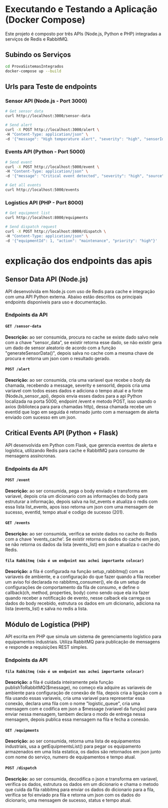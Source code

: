 # Executando e Testando a Aplicação (Docker Compose)

Este projeto é composto por três APIs (Node.js, Python e PHP) integradas a serviços de Redis e RabbitMQ.

## Subindo os Serviços

```bash
cd ProvaSistemasIntegrados
docker-compose up --build
```

## Urls para Teste de endpoints 

### Sensor API (Node.js - Port 3000)

```bash
# Get sensor data
curl http://localhost:3000/sensor-data
```

```bash
# Send alert
curl -X POST http://localhost:3000/alert \
-H "Content-Type: application/json" \
-d '{"message": "High temperature alert", "severity": "high", "sensorId": "SENSOR_1"}'
```

### Events API (Python - Port 5000)

```bash
# Send event
curl -X POST http://localhost:5000/event \
-H "Content-Type: application/json" \
-d '{"message": "Critical event detected", "severity": "high", "source": "test"}'
```

```bash
# Get all events
curl http://localhost:5000/events
```

### Logistics API (PHP - Port 8000)

```bash
# Get equipment list
curl http://localhost:8000/equipments
```

```bash
# Send dispatch request
curl -X POST http://localhost:8000/dispatch \
-H "Content-Type: application/json" \
-d '{"equipmentId": 1, "action": "maintenance", "priority": "high"}'
```

# explicação dos endpoints das apis

## Sensor Data API (Node.js)

API desenvolvida em Node.js com uso de Redis para cache e integração com uma API Python externa. Abaixo estão descritos os principais endpoints disponíveis para uso e documentação.

### Endpoints da API

#### `GET /sensor-data`

**Descrição:**
ao ser consumida, procura no cache se existe dado salvo nele com a chave "sensor_data", se existir retorna esse dado, se não existir gera um dado de sensor aleatorio de acordo com a função "generateSensorData()", depois salva no cache com a mesma chave de procura e retorna um json com o resultado gerado.

#### `POST /alert`

**Descrição:**
ao ser consumida, cria uma variavel que recebe o body da chamada, recebendo a message, severity e sensorId, depois cria uma variavel com todos esses dados e adiciona o tempo atual e a fonte (NodeJs_sensor_api), depois envia esses dados para a api Python localizada na porta 5000, endpoint /event e metodo POST, isso usando o axios (biblioteca para para chamadas http), dessa chamada recebe um eventId que logo em seguida é retornado junto com a mensagem de alerta enviado com sucesso em um json.

## Critical Events API (Python + Flask)

API desenvolvida em Python com Flask, que gerencia eventos de alerta e logística, utilizando Redis para cache e RabbitMQ para consumo de mensagens assíncronas.

### Endpoints da API

#### `POST /event`

**Descrição:**
ao ser consumida, pega o body enviado e transforma em variavel, depois cria um dicionario com as informações do body para estruturar a informação, depois salva na list_events e atualiza o redis com essa lista list_events, apos isso retorna um json com uma mensagem de sucesso, eventId, tempo atual e codigo de sucesso (201).

#### `GET /events`

**Descrição:**
ao ser consumida, verifica se existe dados no cache do Redis com a chave 'events_cache'. Se existir retorna os dados do cache em json, se não retorna os dados da lista (events_list) em json e atualiza o cache do Redis.

#### `fila Rabbitmq (não é um endpoint mas achei importante colocar)`

**Descrição:**
a fila é configurada na função setup_rabbitmq() com as variaveis de ambiente, e a configuração do que fazer quando a fila receber um aviso foi declarada no rabbitmq_consumer(), ele da um setup de configurações de comportamento da fila de consumo,  e define o callback(ch, method, properties, body) como sendo oque ela ira fazer quando receber a notificação de evento, nesse calback ela carrega os dados do body recebido, estrutura os dados em um dicionario, adiciona na lista (events_list) e salva no redis a lista.

## Módulo de Logística (PHP)

API escrita em PHP que simula um sistema de gerenciamento logístico para equipamentos industriais. Utiliza RabbitMQ para publicação de mensagens e responde a requisições REST simples.

### Endpoints da API

#### `fila Rabbitmq (não é um endpoint mas achei importante colocar)`

**Descrição:**
a fila é cuidada inteiramente pela função publishToRabbitMQ($message), no começo ela adquire as variaveis de ambiente para configuração de conexão de fila, depois cria a ligação com a fila usando essas variaveis, cria uma variavel para representar essa conexão, declara uma fila com o nome "logistic_queue", cria uma mensagem com e codifica em json a $message (variavel da função) para enviar nessa mensagem, tambem declara o modo de entrega nessa mensagem, depois publica essa mensagem na fila e fecha a conexão.

#### `GET /equipments`

**Descrição:**
ao ser consumida, retorna uma lista de equipamentos industriais, usa a getEquipmentsList() para pegar os equipamento armazenados em uma lista estatica, os dados são retornados em json junto com  nome do serviço, numero de equipamentos e tempo atual.

#### `POST /dispatch`

**Descrição:**
ao ser consumida, decodifica o json e transforma em variavel, verifica os dados, estrutura os dados em um dicionario e chama o metodo que cuida da fila rabbitmq para enviar os dados do dicionario para a fila, verifica se foi enviado pra fila e retorna um json com os dados do dicionario, uma mensagem de sucesso, status e tempo atual.